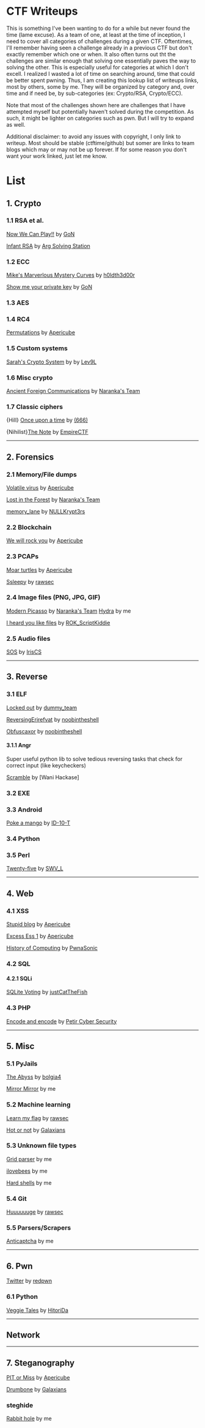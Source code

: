 # CTF Writeups

This is something I've been wanting to do for a while but never found the time (lame excuse). As a team of one, at least at the time of inception, I need to cover all categories of challenges during a given CTF. Oftentimes, I'll remember having seen a challenge already in a previous CTF but don't exactly remember which one or when. It also often turns out tht the challenges are similar enough that solving one essentially paves the way to solving the other. This is especially useful for categories at which I don't excell. I realized I wasted a lot of time on searching around, time that could be better spent pwning. Thus, I am creating this lookup list of writeups links, most by others, some by me. They will be organized by category and, over time and if need be, by sub-categories (ex: Crypto/RSA, Crypto/ECC).

Note that most of the challenges shown here are challenges that I have attempted myself but potentially haven't solved during the competition. As such, it might be lighter on categories such as pwn. But I will try to expand as well. 

Additional disclaimer: to avoid any issues with copyright, I only link to writeup. Most should be stable (ctftime/github) but somer are links to team blogs which may or may not be up forever. If for some reason you don't want your work linked, just let me know.

# List

## 1. Crypto

  ###   1.1 RSA et al.
  [Now We Can Play!!](https://github.com/pcw109550/write-up/tree/master/2019/Harekaze/Now_We_Can_Play) by [GoN](https://ctftime.org/team/1288)
  
  [Infant RSA](https://ctftime.org/writeup/15438) by [Arg Solving Station](https://ctftime.org/team/45472)
  
  ### 1.2 ECC
[Mike's Marverlous Mystery Curves](https://chrsow.me/2019/03/05/tamuctf-2019-mike-curve.html) by [h0ldth3d00r](https://ctftime.org/team/59032)

[Show me your private key](https://github.com/pcw109550/write-up/tree/master/2019/Harekaze/show_me_your_private_key) by [GoN](https://ctftime.org/team/1288)

  ### 1.3 AES

  ### 1.4 RC4
[Permutations](https://www.aperikube.fr/docs/tjctf_2018/permutation/) by [Apericube](https://www.aperikube.fr/)

  ### 1.5 Custom systems
[Sarah's Crypto System](https://github.com/Lev9L-Team/ctf/tree/master/2018-08-07_tjctf/sarahs_crypto) by by [Lev9L](https://github.com/Lev9L-Team)

### 1.6 Misc crypto
[Ancient Foreign Communications](https://gitlab.com/Naraka/ctf/tree/master/IceCTF-2018/Crypto/crypto3) by [Naranka's Team](https://ctftime.org/team/63642)

### 1.7 Classic ciphers
{Hill} [Once upon a time](https://github.com/Hong5489/HareKazeCTF/tree/master/once_upon_a_time) by [(666)](https://github.com/Hong5489/HareKazeCTF/tree/master/once_upon_a_time)

{Nihilist}[The Note](https://ctftime.org/writeup/10210) by [EmpireCTF](https://ctftime.org/team/57176)



---
## 2. Forensics
  ### 2.1 Memory/File dumps
[Volatile virus](https://www.aperikube.fr/docs/tjctf_2018/virusvolatile/) by [Apericube](https://www.aperikube.fr/)

[Lost in the Forest](https://gitlab.com/ketz/ctfs/blob/master/2018/icec.tf/lost-in-the-forest.md) by [Naranka's Team](https://ctftime.org/team/63642)

[memory_lane](https://vijeta1.github.io/SecurityFestCTF-Writeups/) by [NULLKrypt3rs](https://ctftime.org/team/45761)

  ### 2.2 Blockchain
[We will rock you](https://www.aperikube.fr/docs/tjctf_2018/wewillrockyou/) by [Apericube](https://www.aperikube.fr/)

  ### 2.3 PCAPs
[Moar turtles](https://www.aperikube.fr/docs/tjctf_2018/moarturtles/) by [Apericube](https://www.aperikube.fr/)

[Ssleepy](https://github.com/TheRealOddCoder/tjctf2018/tree/master/Ssleepy) by [rawsec](https://ctftime.org/team/27232)

### 2.4 Image files (PNG, JPG, GIF)
[Modern Picasso](https://gitlab.com/snippets/1753982) by [Naranka's Team](https://ctftime.org/team/63642)
[Hydra](https://github.com/Gdasl/CTFs/tree/master/Securityfest2019) by me

[I heard you like files](https://ethan-world.tistory.com/entry/TAMUctf-19-Writeup-I-heard-you-like-files) by [ROK_ScriptKiddie](https://ctftime.org/team/75857)

### 2.5 Audio files
[SOS](https://github.com/shawnduong/ctf-writeups/blob/master/2019-TJ/Forensics/sos.md) by [IrisCS](https://ctftime.org/team/72776)

---
## 3. Reverse


### 3.1 ELF
[Locked out](https://github.com/d4rkvaibhav/IceCTF-2018/tree/master/Reverse) by [dummy_team](https://ctftime.org/team/54709)

[ReversingErirefvat](https://medium.com/@noobintheshell/tamuctf2019-writeups-2-9e230784e68e) by [noobintheshell](https://ctftime.org/team/70917) 

[Obfuscaxor](https://medium.com/@noobintheshell/tamuctf2019-writeups-2-9e230784e68e) by [noobintheshell](https://ctftime.org/team/70917) 

#### 3.1.1 Angr
Super useful python lib to solve tedious reversing tasks that check for correct input (like keycheckers)

[Scramble](https://github.com/wani-hackase/wani-writeup/tree/master/2019/05-harekaze/rev-scramble) by [Wani Hackase]




### 3.2 EXE

### 3.3 Android
[Poke a mango](http://www.wagiro.com/archivos/546) by [ID-10-T](https://ctftime.org/team/50611)

### 3.4 Python

### 3.5 Perl
[Twenty-five](https://github.com/swv-l/writeups/blob/master/harekaze-2019-40-twenty-five.md) by [SWV_L](https://ctftime.org/team/81089)


---
## 4. Web
### 4.1 XSS
[Stupid blog](https://www.aperikube.fr/docs/tjctf_2018/stupid_blog/) by [Apericube](https://www.aperikube.fr/)

[Excess Ess 1](http://thinkloveshare.blogspot.com/2018/06/writeup-securityfest-excess-ess-1.html) by [Apericube](https://www.aperikube.fr/)

[History of Computing](https://ctftime.org/writeup/11122) by [PwnaSonic](https://ctftime.org/team/21256)

### 4.2 SQL
#### 4.2.1 SQLi

[SQLite Voting](https://gist.github.com/terjanq/a571826c6bb08ae0dfa4ef57e03b5b72) by [justCatTheFish](https://ctftime.org/team/33893)

### 4.3 PHP
[Encode and encode](https://blog.xarkangels.com/ctf/harekazectf2019/encode_and_encode/) by [Petir Cyber Security](https://ctftime.org/team/64958)

---
## 5. Misc
### 5.1 PyJails
[The Abyss](https://blog.seekintoo.com/the-abyss-writeup.html) by [bolgia4](https://ctftime.org/team/36002)

[Mirror Mirror](https://github.com/Gdasl/tjctf/blob/master/Mirror%20Mirror.md) by me

### 5.2 Machine learning
[Learn my flag](https://github.com/TheRealOddCoder/tjctf2018/tree/master/Learn_My_Flag) by [rawsec](https://ctftime.org/team/27232)

[Hot or not](https://github.com/shiltemann/CTF-writeups-public/blob/master/IceCTF-2018/writeup.md#steganography-300-hot-or-not) by [Galaxians](https://ctftime.org/team/28395)

### 5.3 Unknown file types
[Grid parser](https://github.com/Gdasl/tjctf/blob/master/Grid%20Parser.md) by me

[ilovebees](https://github.com/Gdasl/CTFs/blob/master/IceCTF/Misc/Ilovebees.md) by me

[Hard shells](https://github.com/Gdasl/CTFs/edit/master/IceCTF/Forensics/harshells.md) by me

### 5.4 Git
[Huuuuuuge](https://ctftime.org/writeup/10731) by [rawsec](https://ctftime.org/team/27232)

### 5.5 Parsers/Scrapers
[Anticaptcha](https://github.com/Gdasl/CTFs/blob/master/IceCTF/Misc/Anticaptcha.md) by me


---
## 6. Pwn
[Twitter](https://ctftime.org/writeup/11047) by [redpwn](https://ctftime.org/team/59759)

### 6.1 Python
[Veggie Tales](https://github.com/its20pastday/tamuctf-writeup/blob/master/veggie-tales.md) by [HitoriDa](https://ctftime.org/team/74005)


---
## Network

---
## 7. Steganography
[PIT or Miss](https://www.aperikube.fr/docs/tjctf_2018/pitormiss/) by [Apericube](https://www.aperikube.fr/)

[Drumbone](https://github.com/shiltemann/CTF-writeups-public/blob/master/IceCTF-2018/writeup.md#steganography-150-drumbone) by [Galaxians](https://ctftime.org/team/28395)

### steghide
[Rabbit hole](https://github.com/Gdasl/CTFs/blob/master/IceCTF/Stego/Rabbithole.md) by me

